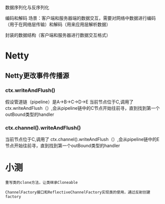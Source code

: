 数据序列化与反序列化

编码和解码
    场景：客户端和服务器端的数据交互，需要对网络中数据进行编码（用于在网络层传输）和解码（用来应用层解析数据）

封装的数据结构（客户端和服务器进行数据交互格式）

#   Netty

##  Netty更改事件传播源
### ctx.writeAndFlush()
假设管道链（pipeline）是A->B->C->D->E
当前节点位于C,调用了 ctx.writeAndFlush（）,会从pipeline链中的C节点开始往前寻，直到找到第一个outBound类型的handler

### ctx.channel().writeAndFlush()
当前节点位于C,调用了 ctx.channel().writeAndFlush（）,会从pipeline链中的E节点开始往前寻，直到找到第一个outBound类型的handler



#   小测
    重写类的clone方法，让类继承Cloneable

    ChannelFactory接口和ReflectiveChannelFactory实现类的使用，通过反射创建factory